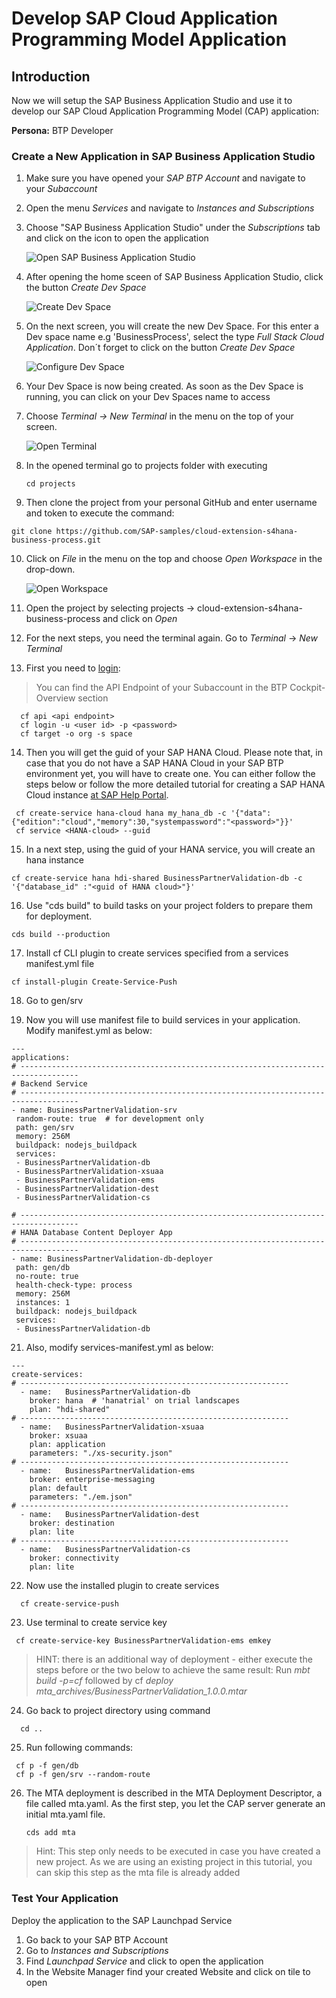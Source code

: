 


# Develop SAP Cloud Application Programming Model Application

## Introduction

Now we will setup the SAP Business Application Studio and use it to develop our SAP Cloud Application Programming Model (CAP) application:

**Persona:** BTP Developer

### Create a New Application in SAP Business Application Studio

1.	Make sure you have opened your *SAP BTP Account* and navigate to your *Subaccount* 
   
2.	Open the menu *Services* and navigate to *Instances and Subscriptions*
   
3.	Choose "SAP Business Application Studio" under the *Subscriptions* tab and click on the icon to open the application
     
     ![Open SAP Business Application Studio](./images/dev-cap-app-1.png)
 
4.	 After opening the home sceen of SAP Business Application Studio, click the button *Create Dev Space*

     ![Create Dev Space](./images/dev-cap-app-3.png)
 
5.	On the next screen, you will create the new Dev Space. For this enter a Dev space name e.g 'BusinessProcess', select the type *Full Stack Cloud Application*.
    Don´t forget to click on the button *Create Dev Space*

      ![Configure Dev Space](./images/dev-cap-app-4.png)
      
 
6.	Your Dev Space is now being created. As soon as the Dev Space is running, you can click on your Dev Spaces name to access

7.	Choose *Terminal -> New Terminal* in the menu on the top of your screen.

    ![Open Terminal](./images/dev-cap-app-5.png)
 
8. In the opened terminal go to projects folder with executing
   
   ``` 
   cd projects
   ``` 
 
9.	 Then clone the project from your personal GitHub and enter username and token to execute the command: 
   ``` 
   git clone https://github.com/SAP-samples/cloud-extension-s4hana-business-process.git
   ``` 
 
10.	Click on *File* in the menu on the top and choose *Open Workspace* in the drop-down.

    ![Open Workspace](./images/dev-cap-app-7.png)
 
11.	 Open the project by selecting projects -> cloud-extension-s4hana-business-process and click on *Open*
 
12. For the next steps, you need the terminal again. Go to *Terminal* -> *New Terminal*
     
13. First you need to [login](https://help.sap.com/docs/BTP/65de2977205c403bbc107264b8eccf4b/7a37d66c2e7d401db4980db0cd74aa6b.html):
> You can find the API Endpoint of your Subaccount in the BTP Cockpit-Overview section
 
  ``` 
    cf api <api endpoint>
    cf login -u <user id> -p <password>
    cf target -o org -s space
  ```
         

14. Then you will get the guid of your SAP HANA Cloud. Please note that, in case that you do not have a SAP HANA Cloud in your SAP BTP environment yet, you will have to create one. You can either follow the steps below or follow the more detailed tutorial for creating a SAP HANA Cloud instance [at SAP Help Portal](https://help.sap.com/viewer/db19c7071e5f4101837e23f06e576495/2020_03_QRC/en-US/921f3e46247947779d69b8c85c9b9985.html).

 ```
  cf create-service hana-cloud hana my_hana_db -c '{"data":{"edition":"cloud","memory":30,"systempassword":"<password>"}}'
  cf service <HANA-cloud> --guid
 ```
 
15. In a next step, using the guid of your HANA service, you will create an hana instance

  ```  
  cf create-service hana hdi-shared BusinessPartnerValidation-db -c '{"database_id" :"<guid of HANA cloud>"}'
  ``` 
  
16. Use "cds build" to build tasks on your project folders to prepare them for deployment.

  ```
  cds build --production
  ``` 
  
17. Install cf CLI plugin to create services specified from a services manifest.yml file 

  ```	
  cf install-plugin Create-Service-Push
  ``` 
  
18.  Go to gen/srv
    
    
20.  Now you will use manifest file to build services in your application. Modify manifest.yml as below:

 ```
---
applications:
# -----------------------------------------------------------------------------------
# Backend Service
# -----------------------------------------------------------------------------------
- name: BusinessPartnerValidation-srv
  random-route: true  # for development only
  path: gen/srv
  memory: 256M
  buildpack: nodejs_buildpack
  services:
  - BusinessPartnerValidation-db
  - BusinessPartnerValidation-xsuaa
  - BusinessPartnerValidation-ems
  - BusinessPartnerValidation-dest
  - BusinessPartnerValidation-cs

# -----------------------------------------------------------------------------------
# HANA Database Content Deployer App
# -----------------------------------------------------------------------------------
- name: BusinessPartnerValidation-db-deployer
  path: gen/db
  no-route: true
  health-check-type: process
  memory: 256M
  instances: 1
  buildpack: nodejs_buildpack
  services:
  - BusinessPartnerValidation-db

```

21. Also, modify services-manifest.yml as below:

```
---
create-services:
# ------------------------------------------------------------
  - name:   BusinessPartnerValidation-db
    broker: hana  # 'hanatrial' on trial landscapes
    plan: "hdi-shared"
# ------------------------------------------------------------
  - name:   BusinessPartnerValidation-xsuaa
    broker: xsuaa
    plan: application
    parameters: "./xs-security.json"
# ------------------------------------------------------------
  - name:   BusinessPartnerValidation-ems
    broker: enterprise-messaging
    plan: default
    parameters: "./em.json"
# ------------------------------------------------------------
  - name:   BusinessPartnerValidation-dest
    broker: destination
    plan: lite
# ------------------------------------------------------------
  - name:   BusinessPartnerValidation-cs
    broker: connectivity
    plan: lite
```

 22. Now use the installed plugin to create services
 
```
  cf create-service-push
```

 23. Use terminal to create service key
 
 ```
  cf create-service-key BusinessPartnerValidation-ems emkey
```   
               
> HINT: there is an additional way of deployment - either execute the steps before or the two below to achieve the same result: Run *mbt build -p=cf* followed by cf *deploy mta_archives/BusinessPartnerValidation_1.0.0.mtar*

24. Go back to project directory using command

```
  cd ..
```
 
25.	Run following commands:

   ```
    cf p -f gen/db
    cf p -f gen/srv --random-route
   ```
 
26. The MTA deployment is described in the MTA Deployment Descriptor, a file called mta.yaml. As the first step, you let the CAP server generate an initial mta.yaml file.

     ```
     cds add mta
     ```
> Hint: This step only needs to be executed in case you have created a new project. As we are using an existing project in this tutorial, you can skip this step as the mta file is already added
<a name="launchpad"></a>
	
	
### Test Your Application

Deploy the application to the SAP Launchpad Service
1. Go back to your SAP BTP Account
2. Go to *Instances and Subscriptions*
3. Find *Launchpad Service* and click to open the application
4. In the Website Manager find your created Website and click on tile to open






